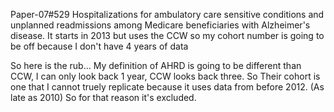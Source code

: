 Paper-07#529    Hospitalizations for ambulatory care sensitive conditions and unplanned readmissions among Medicare beneficiaries with Alzheimer's disease.
                    It starts in 2013 but uses the CCW so my cohort number is going to be off because I don't have 4 years of data

So here is the rub... My definition of AHRD is going to be different than CCW, I can only look back 1 year, CCW looks back three. So Their cohort is one that I cannot truely replicate because it uses data from before 2012. (As late as 2010)
So for that reason it's excluded.